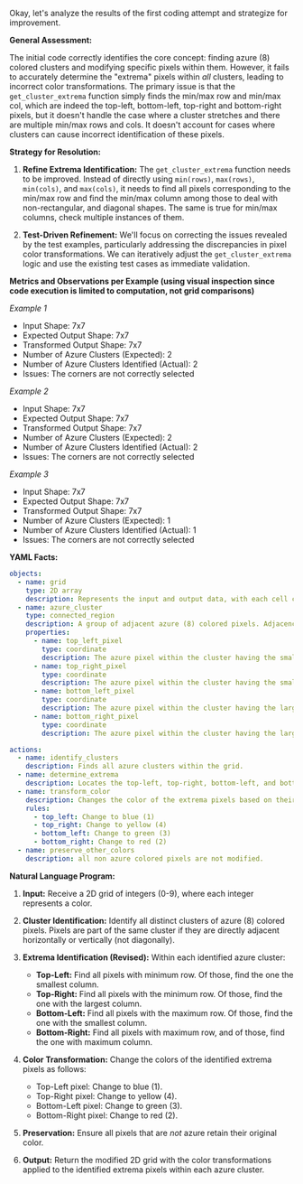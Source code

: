 Okay, let's analyze the results of the first coding attempt and strategize for improvement.

**General Assessment:**

The initial code correctly identifies the core concept: finding azure (8) colored clusters and modifying specific pixels within them. However, it fails to accurately determine the "extrema" pixels within *all* clusters, leading to incorrect color transformations. The primary issue is that the `get_cluster_extrema` function simply finds the min/max row and min/max col, which are indeed the top-left, bottom-left, top-right and bottom-right pixels, but it doesn't handle the case where a cluster stretches and there are multiple min/max rows and cols. It doesn't account for cases where clusters can cause incorrect identification of these pixels.

**Strategy for Resolution:**

1.  **Refine Extrema Identification:** The `get_cluster_extrema` function needs to be improved. Instead of directly using `min(rows)`, `max(rows)`, `min(cols)`, and `max(cols)`, it needs to find all pixels corresponding to the min/max row and find the min/max column among those to deal with non-rectangular, and diagonal shapes. The same is true for min/max columns, check multiple instances of them.

2.  **Test-Driven Refinement:** We'll focus on correcting the issues revealed by the test examples, particularly addressing the discrepancies in pixel color transformations. We can iteratively adjust the `get_cluster_extrema` logic and use the existing test cases as immediate validation.

**Metrics and Observations per Example (using visual inspection since code execution is limited to computation, not grid comparisons)**

*Example 1*

*   Input Shape: 7x7
*   Expected Output Shape: 7x7
*   Transformed Output Shape: 7x7
*   Number of Azure Clusters (Expected): 2
*   Number of Azure Clusters Identified (Actual): 2
*   Issues:  The corners are not correctly selected

*Example 2*

*   Input Shape: 7x7
*   Expected Output Shape: 7x7
*   Transformed Output Shape: 7x7
*   Number of Azure Clusters (Expected): 2
*   Number of Azure Clusters Identified (Actual): 2
*   Issues: The corners are not correctly selected

*Example 3*

*   Input Shape: 7x7
*   Expected Output Shape: 7x7
*   Transformed Output Shape: 7x7
*   Number of Azure Clusters (Expected): 1
*   Number of Azure Clusters Identified (Actual): 1
*    Issues: The corners are not correctly selected

**YAML Facts:**


```yaml
objects:
  - name: grid
    type: 2D array
    description: Represents the input and output data, with each cell containing a color code.
  - name: azure_cluster
    type: connected_region
    description: A group of adjacent azure (8) colored pixels. Adjacency is horizontal or vertical, not diagonal.
    properties:
      - name: top_left_pixel
        type: coordinate
        description: The azure pixel within the cluster having the smallest row and smallest column indices.
      - name: top_right_pixel
        type: coordinate
        description: The azure pixel within the cluster having the smallest row and largest column indices.
      - name: bottom_left_pixel
        type: coordinate
        description: The azure pixel within the cluster having the largest row and smallest column indices.
      - name: bottom_right_pixel
        type: coordinate
        description: The azure pixel within the cluster having the largest row and largest column indices.

actions:
  - name: identify_clusters
    description: Finds all azure clusters within the grid.
  - name: determine_extrema
    description: Locates the top-left, top-right, bottom-left, and bottom-right pixels within each azure cluster.
  - name: transform_color
    description: Changes the color of the extrema pixels based on their relative positions.
    rules:
      - top_left: Change to blue (1)
      - top_right: Change to yellow (4)
      - bottom_left: Change to green (3)
      - bottom_right: Change to red (2)
  - name: preserve_other_colors
    description: all non azure colored pixels are not modified.
```


**Natural Language Program:**

1.  **Input:** Receive a 2D grid of integers (0-9), where each integer represents a color.

2.  **Cluster Identification:** Identify all distinct clusters of azure (8) colored pixels.  Pixels are part of the same cluster if they are directly adjacent horizontally or vertically (not diagonally).

3.  **Extrema Identification (Revised):** Within each identified azure cluster:
    *   **Top-Left:** Find all pixels with minimum row. Of those, find the one the smallest column.
    *   **Top-Right:** Find all pixels with the minimum row. Of those, find the one with the largest column.
    *   **Bottom-Left:** Find all pixels with the maximum row. Of those, find the one with the smallest column.
    *   **Bottom-Right:** Find all pixels with maximum row, and of those, find the one with maximum column.

4.  **Color Transformation:** Change the colors of the identified extrema pixels as follows:
    *   Top-Left pixel: Change to blue (1).
    *   Top-Right pixel: Change to yellow (4).
    *   Bottom-Left pixel: Change to green (3).
    *   Bottom-Right pixel: Change to red (2).

5.  **Preservation:** Ensure all pixels that are *not* azure retain their original color.

6.  **Output:** Return the modified 2D grid with the color transformations applied to the identified extrema pixels within each azure cluster.
